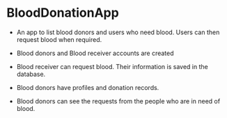 # BloodDonationApp
- An app to list blood donors and users who need blood. Users can then request blood when required.

- Blood donors and Blood receiver accounts are created

- Blood receiver can request blood. Their information is saved in the database.

- Blood donors have profiles and donation records.

- Blood donors can see the requests from the people who are in need of blood.
